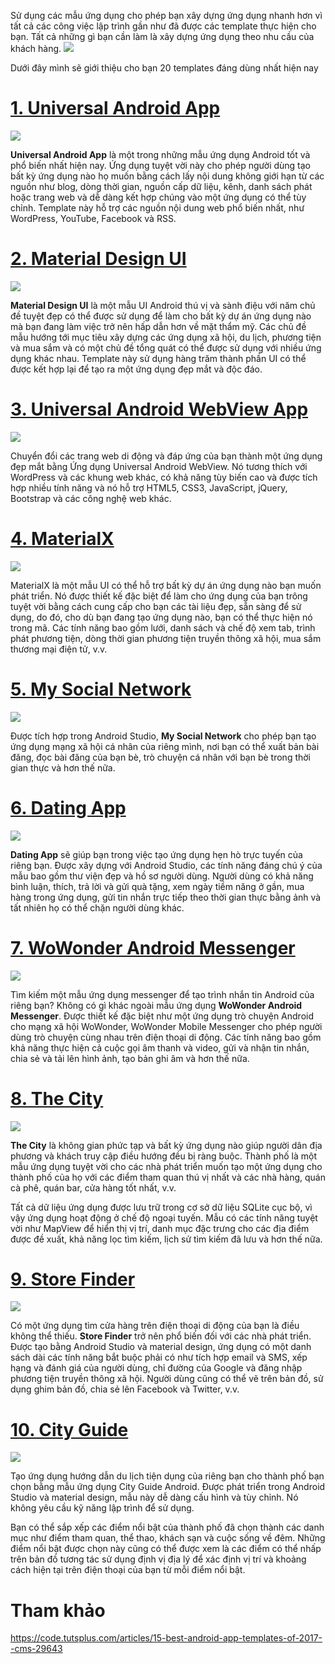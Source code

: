 Sử dụng các mẫu ứng dụng cho phép bạn xây dựng ứng dụng nhanh hơn vì tất cả các công việc lập trình gần như đã được các template thực hiện cho bạn. Tất cả những gì bạn cần làm là xây dựng ứng dụng theo nhu cầu của khách hàng.
![](https://images.viblo.asia/bc6141c8-b5b2-4d58-8522-0c8c272857e8.jpg)

Dưới đây mình sẽ giới thiệu cho bạn 20 templates đáng dùng nhất hiện nay


# [1. Universal Android App](https://codecanyon.net/item/universal-full-multipurpose-android-app/6512720?_ga=2.77439381.148494661.1582078144-1118480952.1576802929)
![](https://images.viblo.asia/41d67e51-8d65-4df3-b2f9-2dfc1f75896a.jpg)

**Universal Android App**  là một trong những mẫu ứng dụng Android tốt  và phổ biến nhất hiện nay. Ứng dụng tuyệt vời này cho phép người dùng tạo bất kỳ ứng dụng nào họ muốn bằng cách lấy nội dung không giới hạn từ các nguồn như blog, dòng thời gian, nguồn cấp dữ liệu, kênh, danh sách phát hoặc trang web và dễ dàng kết hợp chúng vào một ứng dụng có thể tùy chỉnh. Template này hỗ trợ các nguồn nội dung web phổ biến nhất, như WordPress, YouTube, Facebook và RSS.

# [2. Material Design UI ](https://codecanyon.net/item/material-design-ui-android-template-app/9858746?_ga=2.44862884.148494661.1582078144-1118480952.1576802929)
![](https://images.viblo.asia/2c52b443-fba5-4658-8798-28ba98ef2237.jpg)

**Material Design UI** là một mẫu UI Android thú vị và sành điệu với năm chủ đề tuyệt đẹp có thể được sử dụng để làm cho bất kỳ dự án ứng dụng nào mà bạn đang làm việc trở nên hấp dẫn hơn về mặt thẩm mỹ. Các chủ đề mẫu hướng tới mục tiêu xây dựng các ứng dụng xã hội, du lịch, phương tiện và mua sắm và có một chủ đề tổng quát có thể được sử dụng với nhiều ứng dụng khác nhau. Template này  sử dụng hàng trăm thành phần UI có thể được kết hợp lại  để tạo ra một ứng dụng đẹp mắt và độc đáo.

# [3. Universal Android WebView App](https://codecanyon.net/item/universal-android-webview-app/8431507?_ga=2.82759318.148494661.1582078144-1118480952.1576802929)
![](https://images.viblo.asia/e6d097e1-7851-4bdc-a21d-b6ad42c5f8a0.jpg)

Chuyển đổi các trang web di động và đáp ứng của bạn thành một ứng dụng đẹp mắt bằng Ứng dụng Universal Android WebView. Nó tương thích với WordPress và các khung web khác, có khả năng tùy biến cao và được tích hợp nhiều tính năng và nó hỗ trợ HTML5, CSS3, JavaScript, jQuery, Bootstrap và các công nghệ web khác.

# [4. MaterialX](https://codecanyon.net/item/materialx-android-material-design-ui-components-10/20482674?_ga=2.11423156.148494661.1582078144-1118480952.1576802929)
![](https://images.viblo.asia/f9b6a296-1ebe-411b-865d-1b271fa7a022.jpg)

MaterialX là một mẫu UI có thể hỗ trợ bất kỳ dự án ứng dụng nào bạn muốn phát triển. Nó được thiết kế đặc biệt để làm cho ứng dụng của bạn trông tuyệt vời bằng cách cung cấp cho bạn các tài liệu đẹp, sẵn sàng để sử dụng, do đó, cho dù bạn đang tạo ứng dụng nào, bạn có thể thực hiện nó trong mã. Các tính năng bao gồm lưới, danh sách và chế độ xem tab, trình phát phương tiện, dòng thời gian phương tiện truyền thông xã hội, mua sắm thương mại điện tử, v.v.

# [5. My Social Network](https://codecanyon.net/item/my-social-network-app-and-website/13965025?_ga=2.73387539.148494661.1582078144-1118480952.1576802929)
![](https://images.viblo.asia/33f22bae-bb4e-4de5-ab7d-35229f23ab3e.jpg)

Được tích hợp trong Android Studio, **My Social Network** cho phép bạn tạo ứng dụng mạng xã hội cá nhân của riêng mình, nơi bạn có thể xuất bản bài đăng, đọc bài đăng của bạn bè, trò chuyện cá nhân với bạn bè trong thời gian thực và hơn thế nữa.

# [6. Dating App](https://codecanyon.net/item/dating-app/14781822?_ga=2.49647270.148494661.1582078144-1118480952.1576802929)
![](https://images.viblo.asia/354b1e87-fa8c-45bd-be23-c2b30b1cae55.jpg)

**Dating App** sẽ giúp bạn trong việc tạo ứng dụng hẹn hò trực tuyến của riêng bạn. Được xây dựng với Android Studio, các tính năng đáng chú ý của mẫu bao gồm thư viện đẹp và hồ sơ người dùng. Người dùng có khả năng bình luận, thích, trả lời và gửi quà tặng, xem ngày tiềm năng ở gần, mua hàng trong ứng dụng, gửi tin nhắn trực tiếp theo thời gian thực bằng ảnh và tất nhiên họ có thể chặn người dùng khác.

# [7. WoWonder Android Messenger](https://codecanyon.net/item/wowonder-android-messenger-mobile-application-for-wowonder/19034167?_ga=2.20423736.148494661.1582078144-1118480952.1576802929)
![](https://images.viblo.asia/20684d4c-ab49-4253-8e9f-bae6421a64c4.jpg)

Tìm kiếm một mẫu ứng dụng messenger để tạo trình nhắn tin Android của riêng bạn? Không có gì khác ngoài mẫu ứng dụng **WoWonder Android Messenger**. Được thiết kế đặc biệt như một ứng dụng trò chuyện Android cho mạng xã hội WoWonder, WoWonder Mobile Messenger cho phép người dùng trò chuyện cùng nhau trên điện thoại di động. Các tính năng bao gồm khả năng thực hiện cả cuộc gọi âm thanh và video, gửi và nhận tin nhắn, chia sẻ và tải lên hình ảnh, tạo bản ghi âm và hơn thế nữa.

# [8. The City](https://codecanyon.net/item/the-city-place-app-with-backend-50/15831327?_ga=2.20423736.148494661.1582078144-1118480952.1576802929)
![](https://images.viblo.asia/3b9a1372-2029-4124-a713-d3aef9fda4af.jpg)

**The City** là không gian phức tạp và bất kỳ ứng dụng nào giúp người dân địa phương và khách truy cập điều hướng đều bị ràng buộc. Thành phố là một mẫu ứng dụng tuyệt vời cho các nhà phát triển muốn tạo một ứng dụng cho thành phố của họ với các điểm tham quan thú vị nhất và các nhà hàng, quán cà phê, quán bar, cửa hàng tốt nhất, v.v.

Tất cả dữ liệu ứng dụng được lưu trữ trong cơ sở dữ liệu SQLite cục bộ, vì vậy ứng dụng hoạt động ở chế độ ngoại tuyến. Mẫu có các tính năng tuyệt vời như MapView để hiển thị vị trí, danh mục đặc trưng cho các địa điểm được đề xuất, khả năng lọc tìm kiếm, lịch sử tìm kiếm đã lưu và hơn thế nữa.

# [9. Store Finder](https://codecanyon.net/item/store-finder-full-android-application-v111/8747818?_ga=2.52193321.148494661.1582078144-1118480952.1576802929)
![](https://images.viblo.asia/86fff98b-ddd8-4331-810d-478d3cacfb9f.jpg)

Có một ứng dụng tìm cửa hàng trên điện thoại di động của bạn là điều không thể thiếu.  **Store Finder** trở nên phổ biến đối với các nhà phát triển. Được tạo bằng Android Studio và material design, ứng dụng có một danh sách dài các tính năng bắt buộc phải có như tích hợp email và SMS, xếp hạng và đánh giá của người dùng, chỉ đường của Google và đăng nhập phương tiện truyền thông xã hội. Người dùng cũng có thể vẽ trên bản đồ, sử dụng ghim bản đồ, chia sẻ lên Facebook và Twitter, v.v.

# [10. City Guide](https://codecanyon.net/item/city-guide-map-app-for-android/12026931?_ga=2.52193321.148494661.1582078144-1118480952.1576802929)
![](https://images.viblo.asia/dbfc1200-0095-4fcb-a466-a3b78f8e85e7.jpg)

Tạo ứng dụng hướng dẫn du lịch tiện dụng của riêng bạn cho thành phố bạn chọn bằng mẫu ứng dụng City Guide Android. Được phát triển trong Android Studio và material design, mẫu này dễ dàng cấu hình và tùy chỉnh. Nó không yêu cầu kỹ năng lập trình để sử dụng.

Bạn có thể sắp xếp các điểm nổi bật của thành phố đã chọn thành các danh mục như điểm tham quan, thể thao, khách sạn và cuộc sống về đêm. Những điểm nổi bật được chọn này cũng có thể được xem là các điểm có thể nhấp trên bản đồ tương tác sử dụng định vị địa lý để xác định vị trí và khoảng cách hiện tại trên điện thoại của bạn từ mỗi điểm nổi bật.

# Tham khảo
https://code.tutsplus.com/articles/15-best-android-app-templates-of-2017--cms-29643